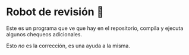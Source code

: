 # Robot de revisión 🤖

Este es un programa que ve que hay en el repositorio, compila y ejecuta
algunos chequeos adicionales.

Esto _no_ es la corrección, es una ayuda a la misma.

